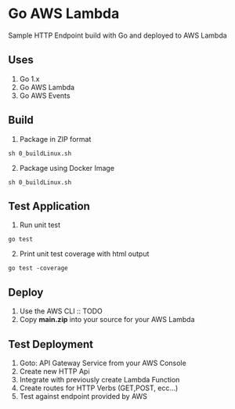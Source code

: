 # Go AWS Lambda

Sample HTTP Endpoint build with Go and deployed to AWS Lambda

## Uses

1. Go 1.x
2. Go AWS Lambda
2. Go AWS Events

## Build

1. Package in ZIP format

```shell
sh 0_buildLinux.sh
```

2. Package using Docker Image

```shell
sh 0_buildLinux.sh
```

## Test Application

1. Run unit test

```shell
go test
```

2. Print unit test coverage with html output

```shell
go test -coverage
```

## Deploy

1. Use the AWS CLI :: TODO
2. Copy **main.zip** into your source for your AWS Lambda

## Test Deployment

1. Goto: API Gateway Service from your AWS Console
2. Create new HTTP Api
3. Integrate with previously create Lambda Function
4. Create routes for HTTP Verbs (GET,POST, ecc...)
5. Test against endpoint provided by AWS